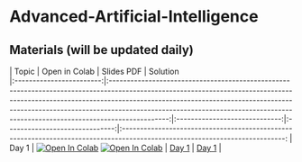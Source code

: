 # Advanced-Artificial-Intelligence

## Materials (will be updated daily)

|          Topic           |                                                                                                                                                              Open in Colab                                                                                                                                                               |          Slides PDF                   |                                                   Solution                                                     
|:------------------------:|:----------------------------------------------------------------------------------------------------------------------------------------------------------------------------------------------------------------------------------------------------------------------------------------------------------------------------------------:|:-----------------------------:|:------------------------------:|:---------------------------------------------------------------------------------------------------------------------------:
| Day 1 |                                                                                   [![Open In Colab](https://colab.research.google.com/assets/colab-badge.svg)](https://colab.research.google.com/drive/1ZVcPLTEnVLh4emltf31j0oefwB0Y0lgy?usp=sharing)  [![Open In Colab](https://colab.research.google.com/assets/colab-badge.svg)](https://colab.research.google.com/drive/1ZVcPLTEnVLh4emltf31j0oefwB0Y0lgy?usp=sharing)                                                                                                                  | [Day 1]() | [Day 1]() | 
